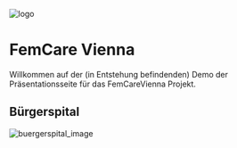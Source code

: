 ![logo](/OpenAtlasDiscovery_logo.jpg)

# FemCare Vienna

Willkommen auf der (in Entstehung befindenden) Demo der Präsentationsseite für das FemCareVienna Projekt.

## Bürgerspital

![buergerspital_image](https://upload.wikimedia.org/wikipedia/commons/c/c9/Steyr_Michaelerplatz_2_%2801%29.JPG) 

